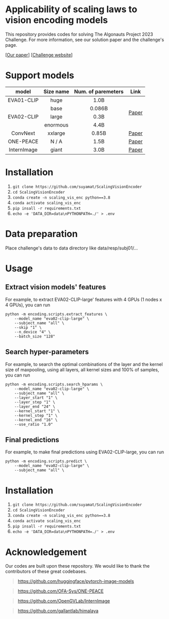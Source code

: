 # Applicability of scaling laws to vision encoding models
This repository provides codes for solving The Algonauts Project 2023 Challenge. For more information, see our solution paper and the challenge's page.

[[Our paper](https://arxiv.org/abs/2308.00678)]
[[Challenge website](http://algonauts.csail.mit.edu/)]

# Support models

<table class="tg">
<thead>
  <tr>
    <th class="tg-baqh" align="center" rowspan="2">model</th>
    <th class="tg-0lax" align="center" rowspan="2">Size name</th>
    <th class="tg-baqh" align="center" rowspan="2">Num. of paremeters</th>
    <th class="tg-0lax" align="center" rowspan="2">Link</th>
  </tr>
  <tr>
  </tr>
</thead>
<tbody>
  <tr>
    <td class="tg-baqh" align="center">EVA01-CLIP</td>
    <td class="tg-0lax" align="center">huge
    <td class="tg-baqh" align="center">1.0B</td>
    <td class="tg-0lax" align="center" rowspan="4"><a href="https://arxiv.org/abs/2303.15389">Paper</a></td>
  </tr>
  <tr>
  <td class="tg-baqh" align="center" rowspan="3">EVA02-CLIP</td>
  <td class="tg-0lax" align="center">base
  <td class="tg-baqh" align="center">0.086B </td>
  </tr>
  <tr>
  <td class="tg-0lax" align="center">large
  <td class="tg-baqh" align="center">0.3B </td>
  </tr>
  <tr>
  <td class="tg-0lax" align="center">enormous
  <td class="tg-baqh" align="center">4.4B </td>
  </tr>
  <tr>
    <td class="tg-baqh" align="center">ConvNext</td>
    <td class="tg-0lax" align="center">xxlarge
    <td class="tg-baqh" align="center">0.85B</td>
    <td class="tg-0lax" align="center"><a href="https://arxiv.org/abs/2201.03545">Paper</a></td>
  </tr>
  <tr>
    <td class="tg-baqh" align="center">ONE-PEACE</td>
    <td class="tg-0lax" align="center">N / A
    <td class="tg-baqh" align="center">1.5B</td>
    <td class="tg-0lax" align="center"><a href="https://arxiv.org/abs/2305.11172">Paper</a></td>
  </tr>
  <tr>
    <td class="tg-baqh" align="center">InternImage</td>
    <td class="tg-0lax" align="center">giant
    <td class="tg-baqh" align="center">3.0B</td>
    <td class="tg-0lax" align="center"><a href="https://arxiv.org/abs/2211.05778">Paper</a></td>
  </tr>
</tbody>
</table>


# Installation
1. ```git clone https://github.com/suyamat/ScalingVisionEncoder```
2. ```cd ScalingVisionEncoder```
3. ```conda create -n scaling_vis_enc python==3.8```
4. ```conda activate scaling_vis_enc```
5. ```pip insall -r requirements.txt```
6. ```echo -e 'DATA_DIR=data\nPYTHONPATH=./' > .env ```

# Data preparation
Place challenge's data to data directory like data/resp/subj01/...

# Usage
## Extract vision models' features
For example, to extract EVA02-CLIP-large' features with 4 GPUs (1 nodes x 4 GPUs), you can run
```
python -m encoding.scripts.extract_features \
    --model_name "eva02-clip-large" \
    --subject_name "all" \
    --skip "1" \
    --n_device "4" \
    --batch_size "128"
```

## Search hyper-parameters
For example, to search the optimal combinations of the layer and the kernel size of maxpooling, using all layers, all kernel sizes and 100% of samples, you can run
```
python -m encoding.scripts.search_hparams \
    --model_name "eva02-clip-large" \
    --subject_name "all" \
    --layer_start "1" \
    --layer_step "1" \
    --layer_end "24" \
    --kernel_start "1" \
    --kernel_step "1" \
    --kernel_end "16" \
    --use_ratio "1.0"
```

## Final predictions
For example, to make final predictions using EVA02-CLIP-large, you can run
```
python -m encoding.scripts.predict \
    --model_name "eva02-clip-large" \
    --subject_name "all" \
```

# Installation
1. ``git clone https://github.com/suyamat/ScalingVisionEncoder``
2. ``cd ScalingVisionEncoder``
3. ``conda create -n scaling_vis_enc python==3.8``
4. ``conda activate scaling_vis_enc``
5. ``pip insall -r requirements.txt``
6. ``echo -e 'DATA_DIR=data\nPYTHONPATH=./' > .env ``

# Acknowledgement
Our codes are built upon these repository. We would like to thank the contributors of these great codebases.
> https://github.com/huggingface/pytorch-image-models

> https://github.com/OFA-Sys/ONE-PEACE

> https://github.com/OpenGVLab/InternImage

> https://github.com/gallantlab/himalaya